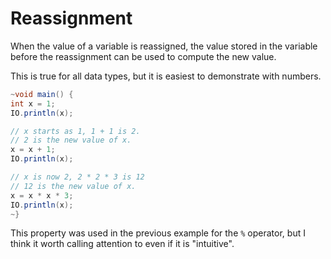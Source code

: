 # Reassignment

When the value of a variable is reassigned, the value stored in the variable
before the reassignment can be used to compute the new value.

This is true for all data types, but it is easiest to demonstrate with numbers.

```java
~void main() {
int x = 1;
IO.println(x);

// x starts as 1, 1 + 1 is 2.
// 2 is the new value of x.
x = x + 1;
IO.println(x);

// x is now 2, 2 * 2 * 3 is 12
// 12 is the new value of x.
x = x * x * 3;
IO.println(x);
~}
```

This property was used in the previous example for the `%` operator, but I think it worth calling attention to even if it is "intuitive".
